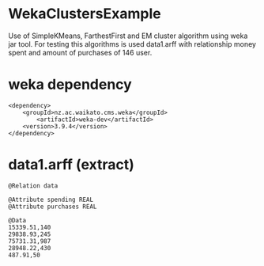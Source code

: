 # WekaClustersExample
Use of SimpleKMeans, FarthestFirst and EM cluster algorithm using weka jar tool. 
For testing this algorithms is used data1.arff with relationship money spent and amount of purchases of 146 user.
# weka dependency
```
<dependency>
	<groupId>nz.ac.waikato.cms.weka</groupId>
		<artifactId>weka-dev</artifactId>
	<version>3.9.4</version>
</dependency>
```
# data1.arff (extract)
```
@Relation data

@Attribute spending REAL
@Attribute purchases REAL

@Data
15339.51,140
29838.93,245
75731.31,987
28948.22,430
487.91,50
```

